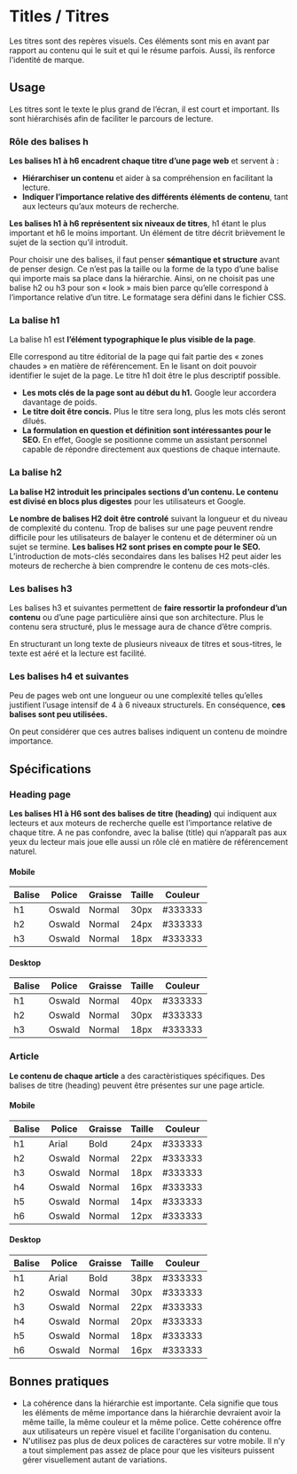   # Titles / Titres

Les titres sont des repères visuels. Ces éléments sont mis en avant par rapport au contenu qui le suit et qui le résume parfois. Aussi, ils renforce l'identité de marque.


## Usage
Les titres sont le texte le plus grand de l’écran, il est court et important. Ils sont hiérarchisés afin de faciliter le parcours de lecture.

### Rôle des balises h

**Les balises h1 à h6 encadrent chaque titre d’une page web** et servent à :
- **Hiérarchiser un contenu** et aider à sa compréhension en facilitant la lecture.
- **Indiquer l’importance relative des différents éléments de contenu**, tant aux lecteurs qu’aux moteurs de recherche.

**Les balises h1 à h6 représentent six niveaux de titres**, h1 étant le plus important et h6 le moins important. Un élément de titre décrit brièvement le sujet de la section qu’il introduit.

Pour choisir une des balises, il faut penser **sémantique et structure** avant de penser design. Ce n’est pas la taille ou la forme de la typo d’une balise qui importe mais sa place dans la hiérarchie. Ainsi, on ne choisit pas une balise h2 ou h3 pour son « look » mais bien parce qu’elle correspond à l’importance relative d’un titre. Le formatage sera défini dans le fichier CSS.

### La balise h1

La balise h1 est **l’élément typographique le plus visible de la page**.

Elle correspond au titre éditorial de la page qui fait partie des « zones chaudes » en matière de référencement. En le lisant on doit pouvoir identifier le sujet de la page. Le titre h1 doit être le plus descriptif possible.

- **Les mots clés de la page sont au début du h1.** Google leur accordera davantage de poids.
- **Le titre doit être concis.** Plus le titre sera long, plus les mots clés seront dilués.
- **La formulation en question et définition sont intéressantes pour le SEO.** En effet, Google se positionne comme un assistant personnel capable de répondre directement aux questions de chaque internaute.

### La balise h2

**La balise H2 introduit les principales sections d’un contenu. Le contenu est divisé en blocs plus digestes** pour les utilisateurs et Google.

**Le nombre de balises H2 doit être controlé** suivant la longueur et du niveau de complexité du contenu. Trop de balises sur une page peuvent rendre difficile pour les utilisateurs de balayer le contenu et de déterminer où un sujet se termine.
**Les balises H2 sont prises en compte pour le SEO.** L’introduction de mots-clés secondaires dans les balises H2 peut aider les moteurs de recherche à bien comprendre le contenu de ces mots-clés.

### Les balises h3

Les balises h3 et suivantes permettent de **faire ressortir la profondeur d’un contenu** ou d’une page particulière ainsi que son architecture. Plus le contenu sera structuré, plus le message aura de chance d’être compris.

En structurant un long texte de plusieurs niveaux de titres et sous-titres, le texte est aéré et la lecture est facilité.

### Les balises h4 et suivantes

Peu de pages web ont une longueur ou une complexité telles qu’elles justifient l’usage intensif de 4 à 6 niveaux structurels. En conséquence, **ces balises sont peu utilisées.**

On peut considérer que ces autres balises indiquent un contenu de moindre importance.

## Spécifications

### Heading page
**Les balises H1 à H6 sont des balises de titre (heading)** qui indiquent aux lecteurs et aux moteurs de recherche quelle est l’importance relative de chaque titre. A ne pas confondre, avec la balise (title) qui n’apparaît pas aux yeux du lecteur mais joue elle aussi un rôle clé en matière de référencement naturel.

#### Mobile

Balise | Police | Graisse | Taille | Couleur
------------ | ------------- | ------------- | ------------- | -------------
h1 | Oswald | Normal | 30px | #333333
h2 | Oswald | Normal | 24px | #333333
h3 | Oswald | Normal | 18px | #333333


#### Desktop

Balise | Police | Graisse | Taille | Couleur
------------ | ------------- | ------------- | ------------- | -------------
h1 | Oswald | Normal | 40px | #333333
h2 | Oswald | Normal | 30px | #333333
h3 | Oswald | Normal | 18px | #333333


### Article
**Le contenu de chaque article** a des caractèristiques spécifiques. Des balises de titre (heading) peuvent être présentes sur une page article.
#### Mobile

Balise | Police | Graisse | Taille | Couleur
------------ | ------------- | ------------- | ------------- | -------------
h1 | Arial | Bold | 24px | #333333
h2 | Oswald | Normal | 22px | #333333
h3 | Oswald | Normal | 18px | #333333
h4 | Oswald | Normal | 16px | #333333
h5 | Oswald | Normal | 14px | #333333
h6 | Oswald | Normal | 12px | #333333


#### Desktop

Balise | Police | Graisse | Taille | Couleur
------------ | ------------- | ------------- | ------------- | -------------
h1 | Arial | Bold | 38px | #333333
h2 | Oswald | Normal | 30px | #333333
h3 | Oswald | Normal | 22px | #333333
h4 | Oswald | Normal | 20px | #333333
h5 | Oswald | Normal | 18px | #333333
h6 | Oswald | Normal | 16px | #333333


## Bonnes pratiques

- La cohérence dans la hiérarchie est importante. Cela signifie que tous les éléments de même importance dans la hiérarchie devraient avoir la même taille, la même couleur et la même police. Cette cohérence offre aux utilisateurs un repère visuel et facilite l'organisation du contenu.
- N'utilisez pas plus de deux polices de caractères sur votre mobile. Il n’y a tout simplement pas assez de place pour que les visiteurs puissent gérer visuellement autant de variations.
